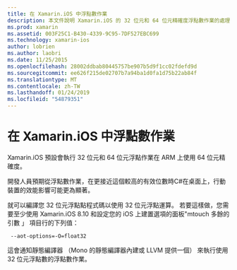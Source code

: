 ```yaml
---
title: 在 Xamarin.iOS 中浮點數作業
description: 本文件說明 Xamarin.iOS 的 32 位元和 64 位元精確度浮點數作業的處理方式，並討論相關聯的影響效能。
ms.prod: xamarin
ms.assetid: 003F25C1-B430-4339-9C95-7DF527EBC699
ms.technology: xamarin-ios
author: lobrien
ms.author: laobri
ms.date: 11/25/2015
ms.openlocfilehash: 28002ddbab80445757be907b5d9f1cc02fdefd9d
ms.sourcegitcommit: ee626f215de02707b7a94ba1d0fa1d75b22ab84f
ms.translationtype: MT
ms.contentlocale: zh-TW
ms.lasthandoff: 01/24/2019
ms.locfileid: "54879351"
---
```

# <a name="floating-point-operations-in-xamarinios"></a>在 Xamarin.iOS 中浮點數作業

Xamarin.iOS 預設會執行 32 位元和 64 位元浮點作業在 ARM 上使用 64 位元精確度。  

開發人員預期從浮點數作業，在更接近這個較高的有效位數時C#在桌面上，行動裝置的效能影響可能更為顯著。

就可以編譯您 32 位元浮點點程式碼以使用 32 位元浮點運算。  若要這樣做，您需要至少使用 Xamarin.iOS 8.10 和設定您的 iOS 上建置選項的面板"mtouch 多餘的引數 」 項目行的下列值：

     --aot-options=-O=float32

這會通知靜態編譯器 （Mono 的靜態編譯器內建或 LLVM 提供一個） 來執行使用 32 位元浮點數的浮點數作業。
